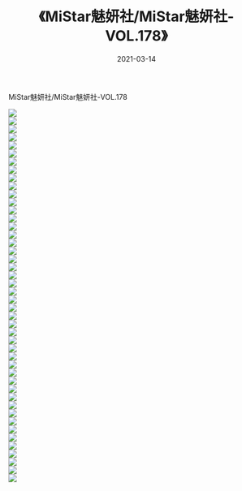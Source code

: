 ﻿---
layout: post
title:  《MiStar魅妍社/MiStar魅妍社-VOL.178》
date:   2021-03-14
img: http://img.660000.xyz/Sharelink/网络美图/2021/MiStar魅妍社/MiStar魅妍社-VOL.178/000.jpg
categories: [美女, 清纯, 唯美]
---

MiStar魅妍社/MiStar魅妍社-VOL.178

 ![](http://img.660000.xyz/Sharelink/网络美图/2021/MiStar魅妍社/MiStar魅妍社-VOL.178/001.jpg) <br>![](http://img.660000.xyz/Sharelink/网络美图/2021/MiStar魅妍社/MiStar魅妍社-VOL.178/002.jpg) <br>![](http://img.660000.xyz/Sharelink/网络美图/2021/MiStar魅妍社/MiStar魅妍社-VOL.178/003.jpg) <br>![](http://img.660000.xyz/Sharelink/网络美图/2021/MiStar魅妍社/MiStar魅妍社-VOL.178/004.jpg) <br>![](http://img.660000.xyz/Sharelink/网络美图/2021/MiStar魅妍社/MiStar魅妍社-VOL.178/005.jpg) <br>![](http://img.660000.xyz/Sharelink/网络美图/2021/MiStar魅妍社/MiStar魅妍社-VOL.178/006.jpg) <br>![](http://img.660000.xyz/Sharelink/网络美图/2021/MiStar魅妍社/MiStar魅妍社-VOL.178/007.jpg) <br>![](http://img.660000.xyz/Sharelink/网络美图/2021/MiStar魅妍社/MiStar魅妍社-VOL.178/008.jpg) <br>![](http://img.660000.xyz/Sharelink/网络美图/2021/MiStar魅妍社/MiStar魅妍社-VOL.178/009.jpg) <br>![](http://img.660000.xyz/Sharelink/网络美图/2021/MiStar魅妍社/MiStar魅妍社-VOL.178/010.jpg) <br>![](http://img.660000.xyz/Sharelink/网络美图/2021/MiStar魅妍社/MiStar魅妍社-VOL.178/011.jpg) <br>![](http://img.660000.xyz/Sharelink/网络美图/2021/MiStar魅妍社/MiStar魅妍社-VOL.178/012.jpg) <br>![](http://img.660000.xyz/Sharelink/网络美图/2021/MiStar魅妍社/MiStar魅妍社-VOL.178/013.jpg) <br>![](http://img.660000.xyz/Sharelink/网络美图/2021/MiStar魅妍社/MiStar魅妍社-VOL.178/014.jpg) <br>![](http://img.660000.xyz/Sharelink/网络美图/2021/MiStar魅妍社/MiStar魅妍社-VOL.178/015.jpg) <br>![](http://img.660000.xyz/Sharelink/网络美图/2021/MiStar魅妍社/MiStar魅妍社-VOL.178/016.jpg) <br>![](http://img.660000.xyz/Sharelink/网络美图/2021/MiStar魅妍社/MiStar魅妍社-VOL.178/017.jpg) <br>![](http://img.660000.xyz/Sharelink/网络美图/2021/MiStar魅妍社/MiStar魅妍社-VOL.178/018.jpg) <br>![](http://img.660000.xyz/Sharelink/网络美图/2021/MiStar魅妍社/MiStar魅妍社-VOL.178/019.jpg) <br>![](http://img.660000.xyz/Sharelink/网络美图/2021/MiStar魅妍社/MiStar魅妍社-VOL.178/020.jpg) <br>![](http://img.660000.xyz/Sharelink/网络美图/2021/MiStar魅妍社/MiStar魅妍社-VOL.178/021.jpg) <br>![](http://img.660000.xyz/Sharelink/网络美图/2021/MiStar魅妍社/MiStar魅妍社-VOL.178/022.jpg) <br>![](http://img.660000.xyz/Sharelink/网络美图/2021/MiStar魅妍社/MiStar魅妍社-VOL.178/023.jpg) <br>![](http://img.660000.xyz/Sharelink/网络美图/2021/MiStar魅妍社/MiStar魅妍社-VOL.178/024.jpg) <br>![](http://img.660000.xyz/Sharelink/网络美图/2021/MiStar魅妍社/MiStar魅妍社-VOL.178/025.jpg) <br>![](http://img.660000.xyz/Sharelink/网络美图/2021/MiStar魅妍社/MiStar魅妍社-VOL.178/026.jpg) <br>![](http://img.660000.xyz/Sharelink/网络美图/2021/MiStar魅妍社/MiStar魅妍社-VOL.178/027.jpg) <br>![](http://img.660000.xyz/Sharelink/网络美图/2021/MiStar魅妍社/MiStar魅妍社-VOL.178/028.jpg) <br>![](http://img.660000.xyz/Sharelink/网络美图/2021/MiStar魅妍社/MiStar魅妍社-VOL.178/029.jpg) <br>![](http://img.660000.xyz/Sharelink/网络美图/2021/MiStar魅妍社/MiStar魅妍社-VOL.178/030.jpg) <br>![](http://img.660000.xyz/Sharelink/网络美图/2021/MiStar魅妍社/MiStar魅妍社-VOL.178/031.jpg) <br>![](http://img.660000.xyz/Sharelink/网络美图/2021/MiStar魅妍社/MiStar魅妍社-VOL.178/032.jpg) <br>![](http://img.660000.xyz/Sharelink/网络美图/2021/MiStar魅妍社/MiStar魅妍社-VOL.178/033.jpg) <br>![](http://img.660000.xyz/Sharelink/网络美图/2021/MiStar魅妍社/MiStar魅妍社-VOL.178/034.jpg) <br>![](http://img.660000.xyz/Sharelink/网络美图/2021/MiStar魅妍社/MiStar魅妍社-VOL.178/035.jpg) <br>![](http://img.660000.xyz/Sharelink/网络美图/2021/MiStar魅妍社/MiStar魅妍社-VOL.178/036.jpg) <br>![](http://img.660000.xyz/Sharelink/网络美图/2021/MiStar魅妍社/MiStar魅妍社-VOL.178/037.jpg) <br>![](http://img.660000.xyz/Sharelink/网络美图/2021/MiStar魅妍社/MiStar魅妍社-VOL.178/038.jpg) <br>![](http://img.660000.xyz/Sharelink/网络美图/2021/MiStar魅妍社/MiStar魅妍社-VOL.178/039.jpg) <br>![](http://img.660000.xyz/Sharelink/网络美图/2021/MiStar魅妍社/MiStar魅妍社-VOL.178/040.jpg) <br>![](http://img.660000.xyz/Sharelink/网络美图/2021/MiStar魅妍社/MiStar魅妍社-VOL.178/041.jpg) <br>![](http://img.660000.xyz/Sharelink/网络美图/2021/MiStar魅妍社/MiStar魅妍社-VOL.178/042.jpg) <br>![](http://img.660000.xyz/Sharelink/网络美图/2021/MiStar魅妍社/MiStar魅妍社-VOL.178/043.jpg) <br>![](http://img.660000.xyz/Sharelink/网络美图/2021/MiStar魅妍社/MiStar魅妍社-VOL.178/044.jpg) <br>![](http://img.660000.xyz/Sharelink/网络美图/2021/MiStar魅妍社/MiStar魅妍社-VOL.178/045.jpg) <br>![](http://img.660000.xyz/Sharelink/网络美图/2021/MiStar魅妍社/MiStar魅妍社-VOL.178/046.jpg) <br>